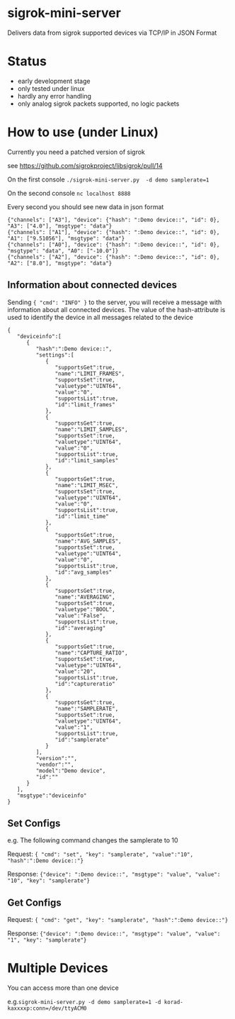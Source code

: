 # sigrok-mini-server
Delivers data from sigrok supported devices via TCP/IP in JSON Format

# Status
* early development stage
* only tested under linux
* hardly any error handling
* only analog sigrok packets supported, no logic packets

# How to use (under Linux)
Currently you need a patched version of sigrok

see https://github.com/sigrokproject/libsigrok/pull/14

On the first console
`./sigrok-mini-server.py  -d demo samplerate=1`

On the second console
`nc localhost 8888`

Every second you should see new data in json format
```
{"channels": ["A3"], "device": {"hash": ":Demo device::", "id": 0}, "A3": ["4.0"], "msgtype": "data"}
{"channels": ["A1"], "device": {"hash": ":Demo device::", "id": 0}, "A1": ["9.51056"], "msgtype": "data"}
{"channels": ["A0"], "device": {"hash": ":Demo device::", "id": 0}, "msgtype": "data", "A0": ["-10.0"]}
{"channels": ["A2"], "device": {"hash": ":Demo device::", "id": 0}, "A2": ["8.0"], "msgtype": "data"}
```

## Information about connected devices
Sending `{ "cmd": "INFO" }` to the server, you will receive a message with information about all connected devices.
The value of the hash-attribute is used to identify the device in all messages related to the device

```
{
   "deviceinfo":[
      {
         "hash":":Demo device::",
         "settings":[
            {
               "supportsGet":true,
               "name":"LIMIT_FRAMES",
               "supportsSet":true,
               "valuetype":"UINT64",
               "value":"0",
               "supportsList":true,
               "id":"limit_frames"
            },
            {
               "supportsGet":true,
               "name":"LIMIT_SAMPLES",
               "supportsSet":true,
               "valuetype":"UINT64",
               "value":"0",
               "supportsList":true,
               "id":"limit_samples"
            },
            {
               "supportsGet":true,
               "name":"LIMIT_MSEC",
               "supportsSet":true,
               "valuetype":"UINT64",
               "value":"0",
               "supportsList":true,
               "id":"limit_time"
            },
            {
               "supportsGet":true,
               "name":"AVG_SAMPLES",
               "supportsSet":true,
               "valuetype":"UINT64",
               "value":"0",
               "supportsList":true,
               "id":"avg_samples"
            },
            {
               "supportsGet":true,
               "name":"AVERAGING",
               "supportsSet":true,
               "valuetype":"BOOL",
               "value":"False",
               "supportsList":true,
               "id":"averaging"
            },
            {
               "supportsGet":true,
               "name":"CAPTURE_RATIO",
               "supportsSet":true,
               "valuetype":"UINT64",
               "value":"20",
               "supportsList":true,
               "id":"captureratio"
            },
            {
               "supportsGet":true,
               "name":"SAMPLERATE",
               "supportsSet":true,
               "valuetype":"UINT64",
               "value":"1",
               "supportsList":true,
               "id":"samplerate"
            }
         ],
         "version":"",
         "vendor":"",
         "model":"Demo device",
         "id":""
      }
   ],
   "msgtype":"deviceinfo"
}
```

## Set Configs
e.g. The following command changes the samplerate to 10

Request:
`{ "cmd": "set", "key": "samplerate", "value":"10", "hash":":Demo device::"}`

Response:
`{"device": ":Demo device::", "msgtype": "value", "value": "10", "key": "samplerate"}`


## Get Configs
Request:
`{ "cmd": "get", "key": "samplerate", "hash":":Demo device::"}`

Response:
`{"device": ":Demo device::", "msgtype": "value", "value": "1", "key": "samplerate"}`


# Multiple Devices
You can access more than one device

e.g.`sigrok-mini-server.py -d demo samplerate=1 -d korad-kaxxxxp:conn=/dev/ttyACM0`

